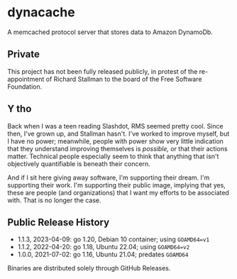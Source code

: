 # dynacache

A memcached protocol server that stores data to Amazon DynamoDb.

## Private

This project has not been fully released publicly, in protest of the
re-appointment of Richard Stallman to the board of the Free Software Foundation.

## Y tho

Back when I was a teen reading Slashdot, RMS seemed pretty cool.  Since then,
I've grown up, and Stallman hasn't.  I've worked to improve myself, but I have
no power; meanwhile, people with power show very little indication that they
understand improving themselves is _possible,_ or that their actions matter.
Technical people especially seem to think that anything that isn't objectively
quantifiable is beneath their concern.

And if I sit here giving away software, I'm supporting their dream.  I'm
supporting their work.  I'm supporting their public image, implying that yes,
these are people (and organizations) that I want my efforts to be associated
with.  That is no longer the case.

## Public Release History

- 1.1.3, 2023-04-09: go 1.20, Debian 10 container; using `GOAMD64=v1`
- 1.1.2, 2022-04-20: go 1.18, Ubuntu 22.04; using `GOAMD64=v2`
- 1.0.0, 2021-07-02: go 1.16, Ubuntu 21.04; predates `GOAMD64`

Binaries are distributed solely through GitHub Releases.
